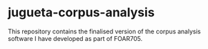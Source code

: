 # jugueta-corpus-analysis
This repository contains the finalised version of the corpus analysis software I have developed as part of FOAR705.
